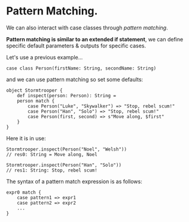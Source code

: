 # Pattern Matching.

We can also interact with case classes through *pattern matching*.

**Pattern matching is similar to an extended if statement**, we can define specific default parameters & outputs for specific cases.

Let's use a previous example...
```
case class Person(firstName: String, secondName: String)
```
and we can use pattern matching so set some defaults:
```
object Stormtrooper {
    def inspect(person: Person): String =
    person match {
        case Person("Luke", "Skywalker") => "Stop, rebel scum!"
        case Person("Han", "Solo") => "Stop, rebel scum!"
        case Person(first, second) => s"Move along, $first"
    }
}
```
Here it is in use:
```
Stormtrooper.inspect(Person("Noel", "Welsh"))
// res0: String = Move along, Noel

Stormtrooper.inspect(Person("Han", "Solo"))
// res1: String: Stop, rebel scum!
```

The syntax of a pattern match expression is as follows:
```
expr0 match {
    case pattern1 => expr1
    case pattern2 => expr2
    ...
}
```